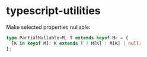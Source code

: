 # typescript-utilities

Make selected properties nullable:
```ts
type PartialNullable<M, T extends keyof M> = {
  [K in keyof M]: K extends T ? M[K] : M[K] | null;
};
```
